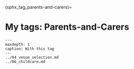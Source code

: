 (sphx_tag_parents-and-carers)=
# My tags: Parents-and-Carers

```{toctree}
---
maxdepth: 1
caption: With this tag
---
../04_venue_selection.md
../06_childcare.md
```

